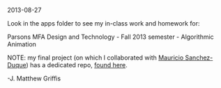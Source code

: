 2013-08-27

Look in the apps folder to see my in-class work and homework for:

Parsons MFA Design and Technology - 
Fall 2013 semester - 
Algorithmic Animation

NOTE: my final project (on which I collaborated with <a target="_blank" href="https://github.com/sheva29">Mauricio Sanchez-Duque</a>) has a dedicated repo, <a target="_blank" href="https://github.com/jmatthewgriffis/Space_Odyssey_2_complete">found here</a>.

-J. Matthew Griffis